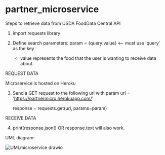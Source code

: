 # partner_microservice

Steps to retrieve data from USDA FoodData Central API

1. import requests library

2. Define search parameters:
      param = {query:value} <-- must use 'query' as the key
      * value represents the food that the user is wanting to receive data about.
   
REQUEST DATA

Microservice is hosted on Heroku

3. Send a GET request to the following url with param
      url = 'https://partnermicro.herokuapp.com/'
     
      response = requests.get(url, params=param)
      
RECEIVE DATA
 
4. print(response.json() OR response.text will also work.

UML diagram:

![UMLmicroservice drawio](https://user-images.githubusercontent.com/107885378/236893149-4f681d66-2440-4dd0-b5e4-2008fc076788.png)





